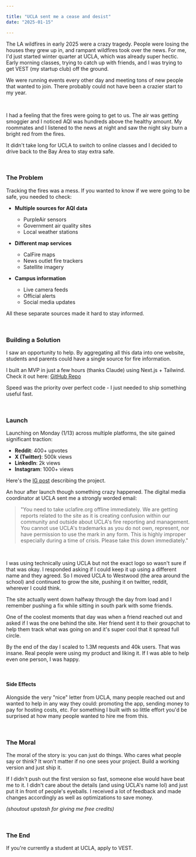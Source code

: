 ```yaml
---

title: "UCLA sent me a cease and desist"
date: "2025-01-15"

---
```


The LA wildfires in early 2025 were a crazy tragedy. People were losing the houses they grew up in, and rampant wildfires took over the news. For me, I'd just started winter quarter at UCLA, which was already super hectic. Early morning classes, trying to catch up with friends, and I was trying to get VEST (my startup club) off the ground. 

We were running events every other day and meeting tons of new people that wanted to join. There probably could not have been a crazier start to my year. 

<br/>

I had a feeling that the fires were going to get to us. The air was getting smoggier and I noticed AQI was hundreds above the healthy amount. My roommates and I listened to the news at night and saw the night sky burn a bright red from the fires. 

It didn't take long for UCLA to switch to online classes and I decided to drive back to the Bay Area to stay extra safe.

<br/>

### The Problem

Tracking the fires was a mess. If you wanted to know if we were going to be safe, you needed to check:

- **Multiple sources for AQI data**
    - PurpleAir sensors
    - Government air quality sites
    - Local weather stations

- **Different map services**
    - CalFire maps
    - News outlet fire trackers
    - Satellite imagery

- **Campus information**
    - Live camera feeds
    - Official alerts
    - Social media updates

All these separate sources made it hard to stay informed.

<br/>

### Building a Solution

I saw an opportunity to help. By aggregating all this data into one website, students and parents could have a single source for fire information.

I built an MVP in just a few hours (thanks Claude) using Next.js + Tailwind. Check it out here: [GitHub Repo](https://github.com/Kylejeong2/UCLA-Wildfires)

Speed was the priority over perfect code - I just needed to ship something useful fast.

<br/>

### Launch

Launching on Monday (1/13) across multiple platforms, the site gained significant traction:

- **Reddit**: 400+ upvotes
- **X (Twitter)**: 500k views
- **LinkedIn**: 2k views
- **Instagram**: 1000+ views

Here's the [IG post](https://www.instagram.com/p/DE0wfuCyEnw/) describing the project.

An hour after launch though something crazy happened. The digital media coordinator at UCLA sent me a strongly worded email:

> "You need to take uclafire.org offline immediately. We are getting reports related to the site as it is creating confusion within our community and outside about UCLA's fire reporting and management. You cannot use UCLA's trademarks as you do not own, represent, nor have permission to use the mark in any form. This is highly improper especially during a time of crisis. Please take this down immediately."
> 

<br />

I was using technically using UCLA but not the exact logo so wasn't sure if that was okay. I responded asking if I could keep it up using a different name and they agreed. So I moved UCLA to Westwood (the area around the school) and continued to grow the site, pushing it on twitter, reddit, wherever I could think. 

The site actually went down halfway through the day from load and I remember pushing a fix while sitting in south park with some friends.  

One of the coolest moments that day was when a friend reached out and asked if I was the one behind the site. Her friend sent it to their groupchat to help them track what was going on and it's super cool that it spread full circle. 

By the end of the day I scaled to 1.3M requests and 40k users. That was insane. Real people were using my product and liking it. If I was able to help even one person, I was happy.

<br/>

#### Side Effects

Alongside the very "nice" letter from UCLA, many people reached out and wanted to help in any way they could: promoting the app, sending money to pay for hosting costs, etc.
For something I built with so little effort you'd be surprised at how many people wanted to hire me from this.

<br/>

### The Moral

The moral of the story is: you can just do things. Who cares what people say or think? It won't matter if no one sees your project. Build a working version and just ship it.

If I didn't push out the first version so fast, someone else would have beat me to it. I didn't care about the details (and using UCLA's name lol) and just put it in front of people's eyeballs. I received a lot of feedback and made changes accordingly as well as optimizations to save money.

*(shoutout upstash for giving me free credits)*

<br/>

### The End

If you're currently a student at UCLA, apply to VEST.